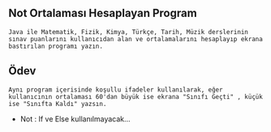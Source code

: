 ## Not Ortalaması Hesaplayan Program

    Java ile Matematik, Fizik, Kimya, Türkçe, Tarih, Müzik derslerinin sınav puanlarını kullanıcıdan alan ve ortalamalarını hesaplayıp ekrana bastırılan programı yazın.

## Ödev
    
    Aynı program içerisinde koşullu ifadeler kullanılarak, eğer kullanıcının ortalaması 60'dan büyük ise ekrana "Sınıfı Geçti" , küçük ise "Sınıfta Kaldı" yazsın.

- Not : If ve Else kullanılmayacak...